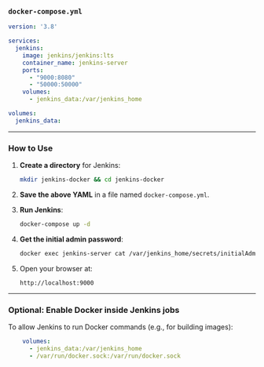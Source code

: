 
### `docker-compose.yml`

```yaml
version: '3.8'

services:
  jenkins:
    image: jenkins/jenkins:lts
    container_name: jenkins-server
    ports:
      - "9000:8080"
      - "50000:50000"
    volumes:
      - jenkins_data:/var/jenkins_home

volumes:
  jenkins_data:
```

---

### How to Use

1. **Create a directory** for Jenkins:

   ```bash
   mkdir jenkins-docker && cd jenkins-docker
   ```

2. **Save the above YAML** in a file named `docker-compose.yml`.

3. **Run Jenkins**:

   ```bash
   docker-compose up -d
   ```

4. **Get the initial admin password**:

   ```bash
   docker exec jenkins-server cat /var/jenkins_home/secrets/initialAdminPassword
   ```

5. Open your browser at:

   ```
   http://localhost:9000
   ```

---

### Optional: Enable Docker inside Jenkins jobs

To allow Jenkins to run Docker commands (e.g., for building images):

```yaml
    volumes:
      - jenkins_data:/var/jenkins_home
      - /var/run/docker.sock:/var/run/docker.sock
```



